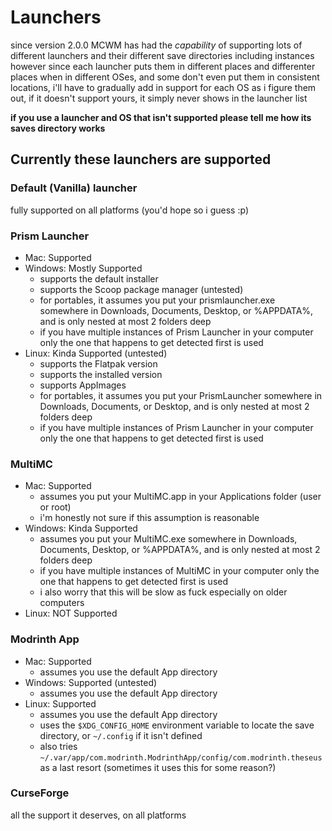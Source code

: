 # Launchers

since version 2.0.0 MCWM has had the *capability* of supporting lots of different launchers and their different save directories including instances  
however since each launcher puts them in different places and differenter places when in different OSes, and some don't even put them in consistent locations, i'll have to gradually add in support for each OS as i figure them out, if it doesn't support yours, it simply never shows in the launcher list

**if you use a launcher and OS that isn't supported please tell me how its saves directory works**

## Currently these launchers are supported

### Default (Vanilla) launcher
fully supported on all platforms (you'd hope so i guess :p)

### Prism Launcher
- Mac: Supported
- Windows: Mostly Supported
    - supports the default installer
    - supports the Scoop package manager (untested)
    - for portables, it assumes you put your prismlauncher.exe somewhere in Downloads, Documents, Desktop, or %APPDATA%, and is only nested at most 2 folders deep
    - if you have multiple instances of Prism Launcher in your computer only the one that happens to get detected first is used
- Linux: Kinda Supported (untested)
    - supports the Flatpak version
    - supports the installed version
    - supports AppImages
    - for portables, it assumes you put your PrismLauncher somewhere in Downloads, Documents, or Desktop, and is only nested at most 2 folders deep
    - if you have multiple instances of Prism Launcher in your computer only the one that happens to get detected first is used

### MultiMC
- Mac: Supported
    - assumes you put your MultiMC.app in your Applications folder (user or root)
    - i'm honestly not sure if this assumption is reasonable
- Windows: Kinda Supported
    - assumes you put your MultiMC.exe somewhere in Downloads, Documents, Desktop, or %APPDATA%, and is only nested at most 2 folders deep
    - if you have multiple instances of MultiMC in your computer only the one that happens to get detected first is used
    - i also worry that this will be slow as fuck especially on older computers 
- Linux: NOT Supported

### Modrinth App
- Mac: Supported
    - assumes you use the default App directory
- Windows: Supported (untested)
    - assumes you use the default App directory
- Linux: Supported
    - assumes you use the default App directory
    - uses the `$XDG_CONFIG_HOME` environment variable to locate the save directory, or `~/.config` if it isn't defined
    - also tries `~/.var/app/com.modrinth.ModrinthApp/config/com.modrinth.theseus` as a last resort (sometimes it uses this for some reason?)

### CurseForge
all the support it deserves, on all platforms